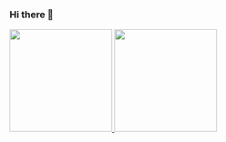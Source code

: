 ### Hi there 👋

<!--
**MayricoAK/MayricoAK** is a ✨ _special_ ✨ repository because its `README.md` (this file) appears on your GitHub profile.

Here are some ideas to get you started:

- 🔭 I’m currently working on ...
- 🌱 I’m currently learning ...
- 👯 I’m looking to collaborate on ...
- 🤔 I’m looking for help with ...
- 💬 Ask me about ...
- 📫 How to reach me: ...
- 😄 Pronouns: ...
- ⚡ Fun fact: ...
-->
<!--
<p align="left">
<a href="https://github.com/MayricoAK">
  <img height="180em" src="https://github-readme-stats-eight-theta.vercel.app/api?username=MayricoAK&show_icons=true&theme=algolia&include_all_commits=true&count_private=true"/>
  <img height="180em" src="https://github-readme-stats-eight-theta.vercel.app/api/top-langs/?username=MayricoAK&layout=compact&langs_count=8&theme=algolia"/>
</a>
</p>
-->

  <a href="https://github.com/MayricoAK">
    <!--<img width="50%" src="https://github-readme-stats.vercel.app/api?username=MayricoAK&theme=radical&title_color=ff3068?&include_all_commits=true&count_private=true">-->
    <img height="180em" src="https://github-readme-stats-eight-theta.vercel.app/api?username=MayricoAK&show_icons=true&theme=algolia&include_all_commits=true&count_private=true"/>
    <img height="180em" src="http://github-readme-streak-stats.herokuapp.com/?user=MayricoAK&theme=radical&date_format=M%20j%5B%2C%20Y%5D&ring=ff3068&fire=ff3068&sideNums=ff3068">
  </a>
  
